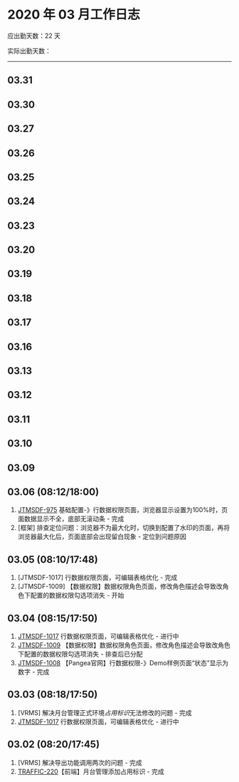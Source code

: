 # 2020 年 03 月工作日志


应出勤天数：22 天

实际出勤天数：

----

## 03.31

## 03.30

## 03.27

## 03.26

## 03.25

## 03.24

## 03.23

## 03.20

## 03.19

## 03.18

## 03.17

## 03.16

## 03.13

## 03.12

## 03.11

## 03.10

## 03.09

## 03.06 (08:12/18:00)

1. [JTMSDF-975](http://jira.hisense.com/browse/JTMSDF-975) 基础配置-》行数据权限页面，浏览器显示设置为100%时，页面数据显示不全，底部无滚动条 - 完成
2. [框架] 排查定位问题：浏览器不为最大化时，切换到配置了水印的页面，再将浏览器最大化后，页面底部会出现留白现象 - 定位到问题原因

## 03.05 (08:10/17:48)

1. [JTMSDF-1017] 行数据权限页面，可编辑表格优化 - 完成
2. [JTMSDF-1009] 【数据权限】数据权限角色页面，修改角色描述会导致改角色下配置的数据权限勾选项消失 - 开始

## 03.04 (08:15/17:50)

1. [JTMSDF-1017](http://jira.hisense.com/browse/JTMSDF-1017) 行数据权限页面，可编辑表格优化 - 进行中
2. [JTMSDF-1009](http://jira.hisense.com/browse/JTMSDF-1009) 【数据权限】数据权限角色页面，修改角色描述会导致改角色下配置的数据权限勾选项消失 - 排查后已分配
3. [JTMSDF-1008](http://jira.hisense.com/browse/JTMSDF-1008) 【Pangea官网】行数据权限-》Demo样例页面“状态”显示为数字 - 完成

## 03.03 (08:18/17:50)

1. [VRMS] 解决月台管理正式环境*占用标识*无法修改的问题 - 完成
2. [JTMSDF-1017](http://jira.hisense.com/browse/JTMSDF-1017) 行数据权限页面，可编辑表格优化 - 进行中

## 03.02 (08:20/17:45)

1. [VRMS] 解决导出功能调用两次的问题 - 完成
2. [TRAFFIC-220](http://jira.hisense.com/browse/TRAFFIC-220)【前端】月台管理添加占用标识 - 完成
